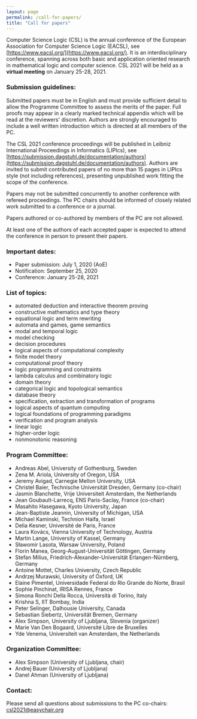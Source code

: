 ```yaml
---
layout: page
permalink: /call-for-papers/
title: "Call for papers"
---
```


Computer Science Logic (CSL) is the annual conference of the European
Association for Computer Science Logic (EACSL), see
[https://www.eacsl.org/](https://www.eacsl.org/). It is an interdisciplinary
conference, spanning across both basic and application oriented research
in mathematical logic and computer science.  CSL 2021 will be held as a
**virtual meeting** on January 25-28, 2021.

### Submission guidelines:

Submitted papers must be in English and must provide sufficient detail
to allow the Programme Committee to assess the merits of the paper. Full
proofs may appear in a clearly marked technical appendix which will be
read at the reviewers' discretion. Authors are strongly encouraged to
include a well written introduction which is directed at all members of
the PC.

The CSL 2021 conference proceedings will be published in Leibniz
International Proceedings in Informatics (LIPIcs), see
[https://submission.dagstuhl.de/documentation/authors](https://submission.dagstuhl.de/documentation/authors).
Authors are invited to submit contributed papers of no more than 15 pages in LIPIcs
style (not including references), presenting unpublished work fitting
the scope of the conference.

Papers may not be submitted concurrently to another conference with
refereed proceedings. The PC chairs should be informed of closely
related work submitted to a conference or a journal.

Papers authored or co-authored by members of the PC are not allowed.

At least one of the authors of each accepted paper is expected to attend
the conference in person to present their papers.


### Important dates:

* Paper submission: July 1, 2020 (AoE)
* Notification: September 25, 2020
* Conference: January 25-28, 2021

### List of topics:

* automated deduction and interactive theorem proving
* constructive mathematics and type theory
* equational logic and term rewriting
* automata and games, game semantics
* modal and temporal logic
* model checking
* decision procedures
* logical aspects of computational complexity
* finite model theory
* computational proof theory
* logic programming and constraints
* lambda calculus and combinatory logic
* domain theory
* categorical logic and topological semantics
* database theory
* specification, extraction and transformation of programs
* logical aspects of quantum computing
* logical foundations of programming paradigms
* verification and program analysis
* linear logic
* higher-order logic
* nonmonotonic reasoning

### Program Committee:

* Andreas Abel, University of Gothenburg, Sweden
* Zena M. Ariola, University of Oregon, USA
* Jeremy Avigad, Carnegie Mellon University, USA
* Christel Baier, Technische Universität Dresden, Germany (co-chair)
* Jasmin Blanchette, Vrije Universiteit Amsterdam, the Netherlands
* Jean Goubault-Larrecq, ENS Paris-Saclay, France (co-chair)
* Masahito Hasegawa, Kyoto University, Japan
* Jean-Baptiste Jeannin, University of Michigan, USA
* Michael Kaminski, Technion Haifa, Israel
* Delia	Kesner, Université de Paris, France
* Laura Kovács, Vienna University of Technology, Austria
* Martin Lange, University of Kassel, Germany
* Sławomir Lasota, Warsaw University, Poland
* Florin Manea, Georg-August-Universität Göttingen, Germany
* Stefan Milius, Friedrich-Alexander-Universität Erlangen-Nürnberg, Germany
* Antoine Mottet, Charles University, Czech Republic
* Andrzej Murawski, University of Oxford, UK
* Elaine Pimentel, Universidade Federal do Rio Grande do Norte, Brasil
* Sophie Pinchinat, IRISA Rennes, France
* Simona Ronchi Della Rocca, Università  di Torino, Italy
* Krishna S, IIT Bombay, India
* Peter	Selinger, Dalhousie University, Canada
* Sebastian Siebertz, Universität Bremen, Germany
* Alex Simpson, University of Ljubljana, Slovenia (organizer)
* Marie Van Den Bogaard, Université Libre de Bruxelles
* Yde Venema, Universiteit van Amsterdam, the Netherlands

### Organization Committee:

* Alex Simpson  (University of Ljubljana, chair)
* Andrej Bauer  (University of Ljubljana)
* Danel Ahman  (University of Ljubljana)


### Contact:

Please send all questions about submissions to the PC co-chairs:
[csl2021@easychair.org](mailto:csl2021@easychair.org)

